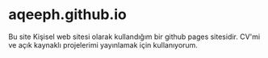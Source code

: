 # aqeeph.github.io
Bu site Kişisel web sitesi olarak kullandığım bir github pages sitesidir.
CV'mi ve açık kaynaklı projelerimi yayınlamak için kullanıyorum.
